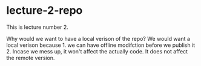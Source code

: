 # lecture-2-repo

This is lecture number 2.

Why would we want to have a local verison of the repo?
    We would want a local verison because 
        1. we can have offline modifction before we publish it
        2. Incase we mess up, it won't affect the actually code. It does not affect the remote version. 
        

